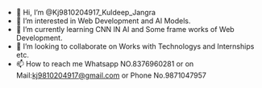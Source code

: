 - 👋 Hi, I’m @Kj9810204917_Kuldeep_Jangra
- 👀 I’m interested in Web Development and AI Models.
- 🌱 I’m currently learning CNN IN AI and Some frame works of Web Development.
- 💞️ I’m looking to collaborate on Works with Technologys and Internships etc.
- 📫 How to reach me Whatsapp NO.8376960281 or on Mail:kj9810204917@gmail.com or Phone No.9871047957

<!---
Kj9810204917/Kj9810204917 is a ✨ special ✨ repository because its `README.md` (this file) appears on your GitHub profile.
You can click the Preview link to take a look at your changes.
--->
